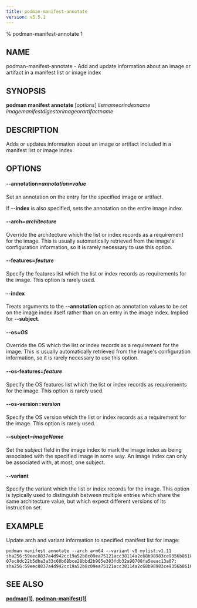 ```yaml
---
title: podman-manifest-annotate
version: v5.5.1
---
```


% podman-manifest-annotate 1

## NAME
podman\-manifest\-annotate - Add and update information about an image or artifact in a manifest list or image index

## SYNOPSIS
**podman manifest annotate** [*options*] *listnameorindexname* *imagemanifestdigestorimageorartifactname*

## DESCRIPTION

Adds or updates information about an image or artifact included in a manifest list or image index.

## OPTIONS


[//]: # (BEGIN included file options/annotation.manifest.md)
#### **--annotation**=*annotation=value*

Set an annotation on the entry for the specified image or artifact.

[//]: # (END   included file options/annotation.manifest.md)
If **--index** is also specified, sets the annotation on the entire image index.

#### **--arch**=*architecture*

Override the architecture which the list or index records as a requirement for
the image.  This is usually automatically retrieved from the image's
configuration information, so it is rarely necessary to use this option.


[//]: # (BEGIN included file options/features.md)
#### **--features**=*feature*

Specify the features list which the list or index records as requirements for
the image.  This option is rarely used.

[//]: # (END   included file options/features.md)

#### **--index**

Treats arguments to the **--annotation** option as annotation values to be set
on the image index itself rather than on an entry in the image index.  Implied
for **--subject**.

#### **--os**=*OS*

Override the OS which the list or index records as a requirement for the image.
This is usually automatically retrieved from the image's configuration
information, so it is rarely necessary to use this option.

#### **--os-features**=*feature*

Specify the OS features list which the list or index records as requirements
for the image.  This option is rarely used.


[//]: # (BEGIN included file options/os-version.md)
#### **--os-version**=*version*

Specify the OS version which the list or index records as a requirement for the
image.  This option is rarely used.

[//]: # (END   included file options/os-version.md)

#### **--subject**=*imageName*

Set the *subject* field in the image index to mark the image index as being
associated with the specified image in some way.  An image index can only be
associated with, at most, one subject.


[//]: # (BEGIN included file options/variant.manifest.md)
#### **--variant**

Specify the variant which the list or index records for the image.  This option
is typically used to distinguish between multiple entries which share the same
architecture value, but which expect different versions of its instruction set.

[//]: # (END   included file options/variant.manifest.md)

## EXAMPLE

Update arch and variant information to specified manifest list for image:
```
podman manifest annotate --arch arm64 --variant v8 mylist:v1.11 sha256:59eec8837a4d942cc19a52b8c09ea75121acc38114a2c68b98983ce9356b8610
07ec8dc22b5dba3a33c60b68bce28bbd2b905e383fdb32a90708fa5eeac13a07: sha256:59eec8837a4d942cc19a52b8c09ea75121acc38114a2c68b98983ce9356b8610
```

## SEE ALSO
**[podman(1)](podman.1.md)**, **[podman-manifest(1)](podman-manifest.1.md)**

